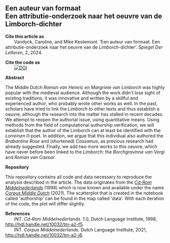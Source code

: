 ## Een auteur van formaat <br> Een attributie-onderzoek naar het oeuvre van de Limborch-dichter

**Cite this article as**
<br>&emsp;&emsp;Vandyck, Caroline, and Mike Kestemont. ‘Een auteur van formaat. Een attributie-onderzoek naar het oeuvre van de <i>Limborch</i>-dichter’. <i>Spiegel Der Letteren</i>, 2, 2024.

**Cite the code as**
<br>&emsp;&emsp;[![DOI](https://zenodo.org/badge/719645106.svg)](https://zenodo.org/doi/10.5281/zenodo.10245412)

**Abstract**

The Middle Dutch *Roman van Heinric en Margriete van Limborch* was highly popular with the medieval audience. Although the work didn’t lose sight of existing traditions, it was innovative and written by a skillful and experienced author, who probably wrote other works as well. In the past, scholars have tried to link the *Limborch* to other texts and thus establish a oeuvre, although the research into the matter has stalled in recent decades. We attempt to reopen the authorial issue, using quantitative means. Using methods from the field of computational authorship verification, we will establish that the author of the Limborch can at least be identified with the *Lorreinen II*-poet. In addition, we argue that this individual also authored the *Brabantine Rose* and (shortened) *Cassamus*, as previous research had already suggested. Finally, we add two more works to this oeuvre, which have never before been linked to the *Limborch*: the *Borchgravinne van Vergi* and *Roman van Caesar*.

**Repository**

This repository contains all code and data necessary to reproduce the analysis described in the article. The data originates from the [*Cd-Rom Middelnederlands*](http://hdl.handle.net/10032/tm-a2-f5) (1998) which is now known and available under the name [*Corpus Middle Dutch*](http://hdl.handle.net/10032/tm-a2-j6) (2021). The scatterplot that is created in the notebook called 'authorship' can be found in the map called 'data'. With each iteration of the code, the plot will differ slightly.

**References**
<br>&emsp;&emsp;INT. *Cd-Rom Middelnederlands*. 1.0, Dutch Language Institute, 1998, http://hdl.handle.net/10032/tm-a2-f5.
<br>&emsp;&emsp;INT. *Corpus Middelnederlands*. Dutch Language Institute, 2021, http://hdl.handle.net/10032/tm-a2-j6.